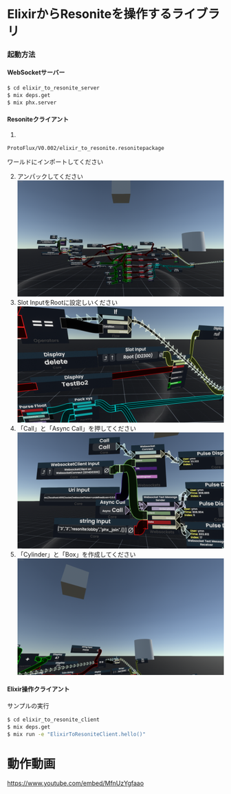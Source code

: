 # ElixirからResoniteを操作するライブラリ

### 起動方法

#### WebSocketサーバー

```sh
$ cd elixir_to_resonite_server
$ mix deps.get
$ mix phx.server
```

#### Resoniteクライアント

1)
```
ProtoFlux/V0.002/elixir_to_resonite.resonitepackage
```
ワールドにインポートしてください

2) アンパックしてください
![elixir_to_resonite](ProtoFlux/V0.001/v0001.png)
3) Slot InputをRootに設定しいください
![elixir_to_resonite](ProtoFlux/V0.001/v0001_4.png)
4) 「Call」と「Async Call」を押してください
![elixir_to_resonite](ProtoFlux/V0.001/v0001_2.png)
5) 「Cylinder」と「Box」を作成してください
![elixir_to_resonite](ProtoFlux/V0.001/v0001_3.png)

#### Elixir操作クライアント
サンプルの実行

```sh
$ cd elixir_to_resonite_client
$ mix deps.get
$ mix run -e "ElixirToResoniteClient.hello()"
```

# 動作動画
https://www.youtube.com/embed/MfnUzYgfaao
